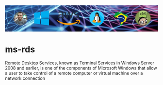 [![git_capa](./img/git_capa.jpg)](https://www.youtube.com/channel/UCKNbFi55znAEztGwHzrVfCw)

# ms-rds

Remote Desktop Services, known as Terminal Services in Windows Server 2008 and earlier, is one of the components of Microsoft Windows that allow a user to take control of a remote computer or virtual machine over a network connection